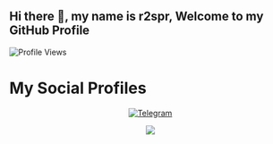 ## Hi there 👋, my name is r2spr, Welcome to my GitHub Profile
![Profile Views](https://hits.seeyoufarm.com/api/count/incr/badge.svg?url=https://github.com/r2spr/&title=Profile%20Views)
# My Social Profiles
<p align="center">
<a href="https://t.me/r2spr"><img alt="Telegram" src="https://img.shields.io/badge/r2spr-2CA5E0?style=for-the-badge&logo=telegram&logoColor=white"/></a>
</p>

<p align="center">
<img src="https://github-stats-alpha.vercel.app/api/?username=r2spr&cc=000&tc=00ff00&ic=fff000&bc=fff" align="center">
</p>
